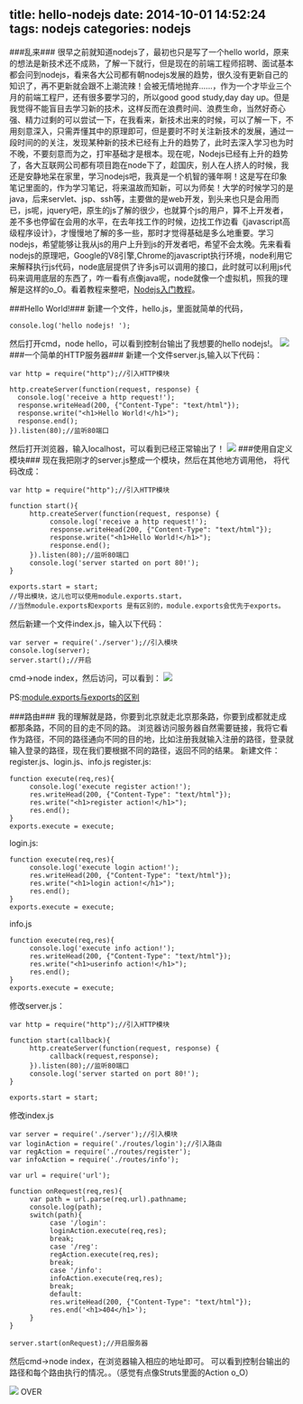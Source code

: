 title: hello-nodejs
date: 2014-10-01 14:52:24
tags: nodejs
categories: nodejs
---
###乱来###
很早之前就知道nodejs了，最初也只是写了一个hello world，原来的想法是新技术还不成熟，了解一下就行，但是现在的前端工程师招聘、面试基本都会问到nodejs，看来各大公司都有朝nodejs发展的趋势，很久没有更新自己的知识了，再不更新就会跟不上潮流辣！会被无情地抛弃......，作为一个才毕业三个月的前端工程尸，还有很多要学习的，所以good good study,day day up。但是我觉得不能盲目去学习新的技术，这样反而在浪费时间、浪费生命，当然好奇心强、精力过剩的可以尝试一下，在我看来，新技术出来的时候，可以了解一下，不用刻意深入，只需弄懂其中的原理即可，但是要时不时关注新技术的发展，通过一段时间的的关注，发现某种新的技术已经有上升的趋势了，此时去深入学习也为时不晚，不要刻意而为之，打牢基础才是根本。现在呢，Nodejs已经有上升的趋势了，各大互联网公司都有项目跑在node下了，趁国庆，别人在人挤人的时候，我还是安静地呆在家里，学习nodejs吧，我真是一个机智的骚年啊！这是写在印象笔记里面的，作为学习笔记，将来温故而知新，可以为师矣！<!--more-->大学的时候学习的是java，后来servlet、jsp、ssh等，主要做的是web开发，到头来也只是会用而已，js呢，jquery吧，原生的js了解的很少，也就算个js的用户，算不上开发者，差不多也停留在会用的水平，在去年找工作的时候，边找工作边看《javascript高级程序设计》，才慢慢地了解的多一些，那时才觉得基础是多么地重要。学习nodejs，希望能够让我从js的用户上升到js的开发者吧，希望不会太晚。先来看看nodejs的原理吧，Google的V8引擎,Chrome的javascript执行环境，node利用它来解释执行js代码，node底层提供了许多js可以调用的接口，此时就可以利用js代码来调用底层的东西了，咋一看有点像java呢，node就像一个虚拟机，照我的理解是这样的o_O。看着教程来整吧，[Nodejs入门教程](http://www.nodebeginner.org/index-zh-cn.html)。


###Hello World!###
新建一个文件，hello.js，里面就简单的代码，

	console.log('hello nodejs! ');

然后打开cmd，node hello，可以看到控制台输出了我想要的hello nodejs!。
![](http://icaifeimg.qiniudn.com/hello-nodejs.png)
###一个简单的HTTP服务器###
新建一个文件server.js,输入以下代码：

	var http = require("http");//引入HTTP模块
	
	http.createServer(function(request, response) {
	  console.log('receive a http request!');
	  response.writeHead(200, {"Content-Type": "text/html"});
	  response.write("<h1>Hello World!</h1>");
	  response.end();
	}).listen(80);//监听80端口
然后打开浏览器，输入localhost，可以看到已经正常输出了！
![](http://icaifeimg.qiniudn.com/hello-nodejs-express.png)
###使用自定义模块###
现在我把刚才的server.js整成一个模块，然后在其他地方调用他， 将代码改成：

	var http = require("http");//引入HTTP模块

	function start(){
	     http.createServer(function(request, response) {
	          console.log('receive a http request!');
	          response.writeHead(200, {"Content-Type": "text/html"});
	          response.write("<h1>Hello World!</h1>");
	          response.end();
	     }).listen(80);//监听80端口
	     console.log('server started on port 80!');
	}

	exports.start = start;
	//导出模块，这儿也可以使用module.exports.start，
	//当然module.exports和exports 是有区别的，module.exports会优先于exports。

然后新建一个文件index.js，输入以下代码：

	var server = require('./server');//引入模块
	console.log(server);
	server.start();//开启

cmd->node index，然后访问，可以看到：
![](http://icaifeimg.qiniudn.com/hello-nodejs-show.png)

PS:[module.exports与exports的区别](http://www.cnblogs.com/pigtail/archive/2013/01/14/2859555.html)

###路由###
我的理解就是路，你要到北京就走北京那条路，你要到成都就走成都那条路，不同的目的走不同的路。
浏览器访问服务器自然需要链接，我将它看作为路径，不同的路径通向不同的目的地，比如注册我就输入注册的路径，登录就输入登录的路径，现在我们要根据不同的路径，返回不同的结果。
新建文件：register.js、login.js、info.js
register.js:

	function execute(req,res){
	     console.log('execute register action!');
	     res.writeHead(200, {"Content-Type": "text/html"});
	     res.write("<h1>register action!</h1>");
	     res.end();
	}
	exports.execute = execute;

login.js:

	function execute(req,res){
	     console.log('execute login action!');
	     res.writeHead(200, {"Content-Type": "text/html"});
	     res.write("<h1>login action!</h1>");
	     res.end();
	}
	exports.execute = execute;

info.js

	function execute(req,res){
	     console.log('execute info action!');
	     res.writeHead(200, {"Content-Type": "text/html"});
	     res.write("<h1>userinfo action!</h1>");
	     res.end();
	}
	exports.execute = execute;

修改server.js：

	var http = require("http");//引入HTTP模块
	
	function start(callback){
	     http.createServer(function(request, response) {
	          callback(request,response);
	     }).listen(80);//监听80端口
	     console.log('server started on port 80!');
	}
	
	exports.start = start;

修改index.js

	var server = require('./server');//引入模块
	var loginAction = require('./routes/login');//引入路由
	var regAction = require('./routes/register');
	var infoAction = require('./routes/info');
	
	var url = require('url');
	
	function onRequest(req,res){
	     var path = url.parse(req.url).pathname;
	     console.log(path);
	     switch(path){
	          case '/login':
	          loginAction.execute(req,res);
	          break;
	          case '/reg':
	          regAction.execute(req,res);
	          break;
	          case '/info':
	          infoAction.execute(req,res);
	          break;
	          default:
	          res.writeHead(200, {"Content-Type": "text/html"});
	          res.end('<h1>404</h1>');
	     }
	}
	
	server.start(onRequest);//开启服务器

然后cmd->node index，在浏览器输入相应的地址即可。
可以看到控制台输出的路径和每个路由执行的情况。。（感觉有点像Struts里面的Action   o_O）

![](http://icaifeimg.qiniudn.com/hello-nodejs-show-result.png)
OVER